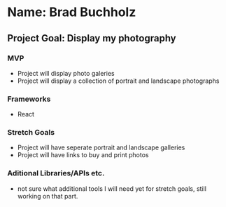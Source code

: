 # Name: Brad Buchholz

## Project Goal: Display my photography 

### MVP
* Project will display photo galeries 
* Project will display a collection of portrait and landscape photographs

### Frameworks
* React

### Stretch Goals
* Project will have seperate portrait and landscape galleries
* Project will have links to buy and print photos

### Aditional Libraries/APIs etc.
* not sure what additional tools I will need yet for stretch goals, still working on that part. 